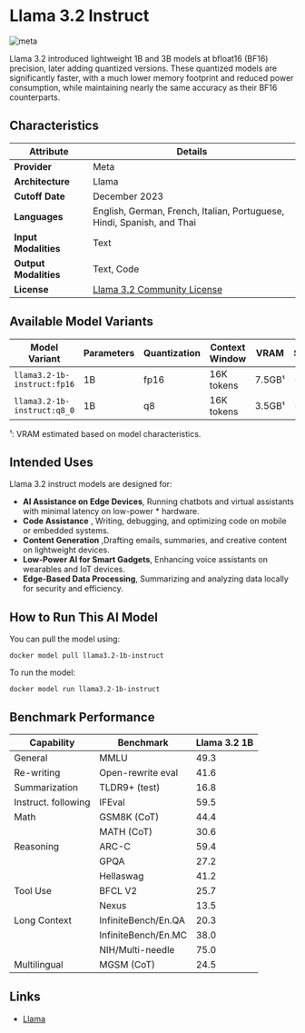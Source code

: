 # Llama 3.2 Instruct

![meta](https://github.com/user-attachments/assets/5fc304e6-44de-40b8-af95-64f85d8ac3c0)

Llama 3.2 introduced lightweight 1B and 3B models at bfloat16 (BF16) precision, later adding quantized versions. These quantized models are significantly faster, with a much lower memory footprint and reduced power consumption, while maintaining nearly the same accuracy as their BF16 counterparts. 

## Characteristics

| Attribute             | Details       |
|---------------------- |-------------- |
| **Provider**          | Meta          |
| **Architecture**      | Llama         |
| **Cutoff Date**       | December 2023 |
| **Languages**         | English, German, French, Italian, Portuguese, Hindi, Spanish, and Thai |
| **Input Modalities**  | Text          |
| **Output Modalities** | Text, Code    |
| **License**           | [Llama 3.2 Community License](https://github.com/meta-llama/llama-models/blob/main/models/llama3_2/LICENSE) |

## Available Model Variants

| Model Variant               | Parameters | Quantization   | Context Window | VRAM    | Size   | Download |
|---------------------------- |----------- |--------------- |--------------- |-------- |------- |--------- |
| `llama3.2-1b-instruct:fp16`  | 1B         | fp16           | 16K tokens     |  7.5GB¹ | -      | Link     |
| `llama3.2-1b-instruct:q8_0` | 1B         | q8             | 16K tokens     |  3.5GB¹ | -      | Link     |
¹: VRAM estimated based on model characteristics.

## Intended Uses

Llama 3.2 instruct models are designed for:

- **AI Assistance on Edge Devices**, Running chatbots and virtual assistants with minimal latency on low-power * hardware.
-  **Code Assistance** , Writing, debugging, and optimizing code on mobile or embedded systems.
- **Content Generation** ,Drafting emails, summaries, and creative content on lightweight devices.
- **Low-Power AI for Smart Gadgets**, Enhancing voice assistants on wearables and IoT devices.
- **Edge-Based Data Processing**, Summarizing and analyzing data locally for security and efficiency.

## How to Run This AI Model

You can pull the model using:
```
docker model pull llama3.2-1b-instruct
```

To run the model:
```
docker model run llama3.2-1b-instruct
```

## Benchmark Performance

| Capability            | Benchmark                | Llama 3.2 1B      |
|----------------------|---------------------------|-------------------|
| General              | MMLU                      | 49.3              |
| Re-writing           | Open-rewrite eval         | 41.6              |
| Summarization        | TLDR9+ (test)             | 16.8              |
| Instruct. following  | IFEval                    | 59.5              |
| Math                 | GSM8K (CoT)               | 44.4              |
|                      | MATH (CoT)                | 30.6              |
| Reasoning            | ARC-C                     | 59.4              |
|                      | GPQA                      | 27.2              |
|                      | Hellaswag                 | 41.2              |
| Tool Use             | BFCL V2                   | 25.7              |
|                      | Nexus                     | 13.5              |
| Long Context         | InfiniteBench/En.QA       | 20.3              |
|                      | InfiniteBench/En.MC       | 38.0              |
|                      | NIH/Multi-needle          | 75.0              |
| Multilingual         | MGSM (CoT)                | 24.5              |




## Links
- [Llama](https://www.llama.com/)
